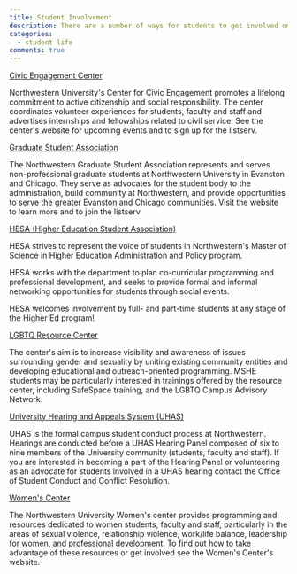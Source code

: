 ```yaml
---
title: Student Involvement
description: There are a number of ways for students to get involved on campus and in the community. The following is an incomplete list of some of the opportunities through Northwestern.
categories: 
  - student life
comments: true
---
```


[Civic Engagement Center](http://www.engage.northwestern.edu/)

Northwestern University's Center for Civic Engagement promotes a lifelong commitment to active citizenship and social responsibility. The center coordinates volunteer experiences for students, faculty and staff and advertises internships and fellowships related to civil service. See the center's website for upcoming events and to sign up for the listserv.

[Graduate Student Association](http://nugsa.wordpress.com/)

The Northwestern Graduate Student Association represents and serves non-professional graduate students at Northwestern University in Evanston and Chicago. They serve as advocates for the student body to the administration, build community at Northwestern, and provide opportunities to serve the greater Evanston and Chicago communities. Visit the website to learn more and to join the listserv.

[HESA (Higher Education Student Association)](http://www.facebook.com/HESANorthwestern)

HESA strives to represent the voice of students in Northwestern's Master of Science in Higher Education Administration and Policy program.

HESA works with the department to plan co-curricular programming and professional development, and seeks to provide formal and informal networking opportunities for students through social events.

HESA welcomes involvement by full- and part-time students at any stage of the Higher Ed program!

[LGBTQ Resource Center](http://www.norris.northwestern.edu/csi/lgbtcenter/)

The center's aim is to increase visibility and awareness of issues surrounding gender and sexuality by uniting existing community entities and developing educational and outreach-oriented programming. MSHE students may be particularly interested in trainings offered by the resource center, including SafeSpace training, and the LGBTQ Campus Advisory Network.

[University Hearing and Appeals System (UHAS)](http://www.northwestern.edu/student-conduct/conduct/formal/uhas/)

UHAS is the formal campus student conduct process at Northwestern. Hearings are conducted before a UHAS Hearing Panel composed of six to nine members of the University community (students, faculty and staff). If you are interested in becoming a part of the Hearing Panel or volunteering as an advocate for students involved in a UHAS hearing contact the Office of Student Conduct and Conflict Resolution.

[Women's Center](http://www.northwestern.edu/womenscenter/)

The Northwestern University Women's center provides programming and resources dedicated to women students, faculty and staff, particularly in the areas of sexual violence, relationship violence, work/life balance, leadership for women, and professional development. To find out how to take advantage of these resources or get involved see the Women's Center's website.